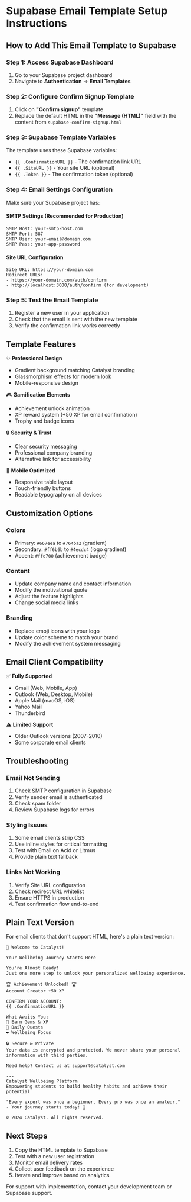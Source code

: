 # Supabase Email Template Setup Instructions

## How to Add This Email Template to Supabase

### Step 1: Access Supabase Dashboard
1. Go to your Supabase project dashboard
2. Navigate to **Authentication** → **Email Templates**

### Step 2: Configure Confirm Signup Template
1. Click on **"Confirm signup"** template
2. Replace the default HTML in the **"Message (HTML)"** field with the content from `supabase-confirm-signup.html`

### Step 3: Supabase Template Variables
The template uses these Supabase variables:
- `{{ .ConfirmationURL }}` - The confirmation link URL
- `{{ .SiteURL }}` - Your site URL (optional)
- `{{ .Token }}` - The confirmation token (optional)

### Step 4: Email Settings Configuration
Make sure your Supabase project has:

#### SMTP Settings (Recommended for Production)
```
SMTP Host: your-smtp-host.com
SMTP Port: 587
SMTP User: your-email@domain.com
SMTP Pass: your-app-password
```

#### Site URL Configuration
```
Site URL: https://your-domain.com
Redirect URLs: 
- https://your-domain.com/auth/confirm
- http://localhost:3000/auth/confirm (for development)
```

### Step 5: Test the Email Template
1. Register a new user in your application
2. Check that the email is sent with the new template
3. Verify the confirmation link works correctly

## Template Features

✨ **Professional Design**
- Gradient background matching Catalyst branding
- Glassmorphism effects for modern look
- Mobile-responsive design

🎮 **Gamification Elements**
- Achievement unlock animation
- XP reward system (+50 XP for email confirmation)
- Trophy and badge icons

🔒 **Security & Trust**
- Clear security messaging
- Professional company branding
- Alternative link for accessibility

📱 **Mobile Optimized**
- Responsive table layout
- Touch-friendly buttons
- Readable typography on all devices

## Customization Options

### Colors
- Primary: `#667eea` to `#764ba2` (gradient)
- Secondary: `#ff6b6b` to `#4ecdc4` (logo gradient)
- Accent: `#ffd700` (achievement badge)

### Content
- Update company name and contact information
- Modify the motivational quote
- Adjust the feature highlights
- Change social media links

### Branding
- Replace emoji icons with your logo
- Update color scheme to match your brand
- Modify the achievement system messaging

## Email Client Compatibility

✅ **Fully Supported**
- Gmail (Web, Mobile, App)
- Outlook (Web, Desktop, Mobile)
- Apple Mail (macOS, iOS)
- Yahoo Mail
- Thunderbird

⚠️ **Limited Support**
- Older Outlook versions (2007-2010)
- Some corporate email clients

## Troubleshooting

### Email Not Sending
1. Check SMTP configuration in Supabase
2. Verify sender email is authenticated
3. Check spam folder
4. Review Supabase logs for errors

### Styling Issues
1. Some email clients strip CSS
2. Use inline styles for critical formatting
3. Test with Email on Acid or Litmus
4. Provide plain text fallback

### Links Not Working
1. Verify Site URL configuration
2. Check redirect URL whitelist
3. Ensure HTTPS in production
4. Test confirmation flow end-to-end

## Plain Text Version

For email clients that don't support HTML, here's a plain text version:

```
🎉 Welcome to Catalyst!

Your Wellbeing Journey Starts Here

You're Almost Ready!
Just one more step to unlock your personalized wellbeing experience.

🏆 Achievement Unlocked! 🏆
Account Creator +50 XP

CONFIRM YOUR ACCOUNT:
{{ .ConfirmationURL }}

What Awaits You:
💎 Earn Gems & XP
🎯 Daily Quests  
❤️ Wellbeing Focus

🔒 Secure & Private
Your data is encrypted and protected. We never share your personal information with third parties.

Need help? Contact us at support@catalyst.com

---
Catalyst Wellbeing Platform
Empowering students to build healthy habits and achieve their potential

"Every expert was once a beginner. Every pro was once an amateur."
- Your journey starts today! 🌟

© 2024 Catalyst. All rights reserved.
```

## Next Steps

1. Copy the HTML template to Supabase
2. Test with a new user registration
3. Monitor email delivery rates
4. Collect user feedback on the experience
5. Iterate and improve based on analytics

For support with implementation, contact your development team or Supabase support.
